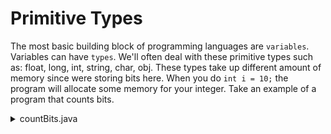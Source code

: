 # Primitive Types

The most basic building block of programming languages are ```variables```. Variables can have ```types```. We'll often deal with these primitive types such as: float, long, int, string, char, obj. These types take up different amount of memory since were storing bits here. When you do ```int i = 10;```  the program will allocate some memory for your integer. Take an example of a program that counts bits. 

<details>
    <summary>countBits.java</summary>
    
```java
public class countBits {
    public static void main(String[] args) {
        System.out.println(countBits(293847532));
    }

    public static short countBits(int x) {
        short numBits = 0;
        while(x != 0) {
            numBits += (x & 1);
            x >>>= 1;
        }
        return numBits;
    }
}
```
</details>
